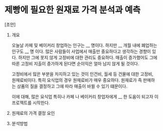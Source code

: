 # 제빵에 필요한 원재료 가격 분석과 예측


[초안]

1. 개요
  
    오늘날 카페 및 베이커리 창업하는 인구는  __ 명이다. 하지만 __ 개월 내에 폐업하는 인구도 __ 명 이다. 많은 사람들이 사업에서 매출만 중요하다고 생각하는 경향이 있다.
    하지만 그에 못지 않게 고정비에 대한 관리도 중요하다. 매출이 증가했어도 그에 따른 고정비 지출이 증가하게 된다면 순이익은 얼마 남지 않게 될 것이다.
  
    고정비에서 많은 부분을 차지하고 있는 것이 인건비, 월세 등 건물에 대한 고정비, 원재료비이다. 특히 요식업의 경우 원재료비가 매우 중요하다. 
    원재료가 즉 판매하는 상품의 질을 결정하고 그에 따라 매출이 바뀔 수 있기 떄문이다.
    
    이에 대해, 많은 요식업 특히나 카페 나 베이커리 창업자에게 __ 한 도움이 되고자 이 프로젝트를 시작한다.
    
    
2. 원재료의 가격 결정 요인



3. 분석방법


